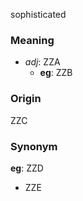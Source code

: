 sophisticated
### Meaning
+ _adj_: ZZA
    + __eg__: ZZB

### Origin

ZZC

### Synonym

__eg__: ZZD

+ ZZE


